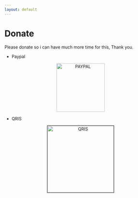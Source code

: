 ```yaml
---
layout: default
---
```


# Donate

Please donate so i can have much more time for this, Thank you.

- Paypal

<p align="center">
<a href="https://paypal.me/ashenara?country.x=ID&locale.x=en_US">
    <img src="https://lh3.googleusercontent.com/d/1pcmMdlbuJh0JHy5ftXemZbOuoWMXQXcN" alt="PAYPAL" width="160" />
    </a>
</p>  

- QRIS
  
<p align="center">
    <img src="https://dl.dropbox.com/scl/fi/u1g0bxq6oyqh5fyx2lvik/qris.jpg?rlkey=u3p70myt5x69i7ou3hm9sg95j&dl=0" alt="QRIS" width="220px" border="1" />
</p>
